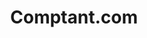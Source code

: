 ---
title: "Comptant.com"
url: /montreal/comptant-com-chemin-de-la-cote-des-neiges/
shop: pawnbroker
---